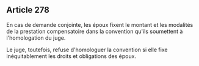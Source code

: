 Article 278
----
En cas de demande conjointe, les époux fixent le montant et les modalités de la
prestation compensatoire dans la convention qu'ils soumettent à l'homologation
du juge.

Le juge, toutefois, refuse d'homologuer la convention si elle fixe
inéquitablement les droits et obligations des époux.

